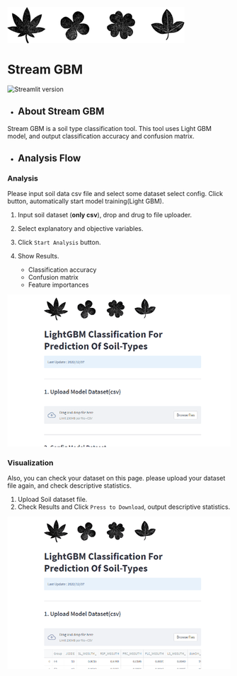 <img src="./img_sample/plants_icon.png" width="400px"><br>
# Stream GBM
![Streamlit version](https://img.shields.io/badge/Streamlit-v1.14.1-orange)

- ##  About Stream GBM
Stream GBM is a soil type classification tool. 
This tool uses Light GBM model, and output classification accuracy and confusion matrix.<br>

- ##  Analysis Flow<br>

### Analysis
Please input soil data csv file and select some dataset select config.
Click button, automatically start model training(Light GBM).

1. Input soil dataset (__only csv__), drop and drug to file uploader.<br>
2. Select explanatory and objective variables.<br>
3. Click `Start Analysis` button.<br>
4. Show Results.<br>

    - Classification accuracy<br>
    - Confusion matrix<br>
    - Feature importances<br>

<img src="https://github.com/shosuke-13/Stream-GBM/blob/a34b57e5ad72a0f02343762b3b4713cb82af1016/demo/demo_analysis.gif" width="750">

### Visualization
Also, you can check your dataset on this page.
please upload your dataset file again, and check descriptive statistics.<br>

1. Upload Soil dataset file.
2. Check Results and Click `Press to Download`, output descriptive statistics.<br>

<img src="https://github.com/shosuke-13/Stream-GBM/blob/a34b57e5ad72a0f02343762b3b4713cb82af1016/demo/demo_visualization.gif" width="750">
